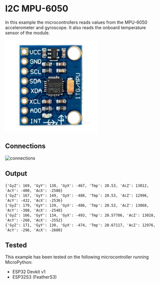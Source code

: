 # I2C MPU-6050

In this example the microcontrollers reads values from the MPU-6050 accelerometer and gyroscope. It also reads the onboard temperature sensor of the module.

<img alt="connections" src="https://github.com/StevenSlaa/Micropython-examples/blob/adffd6056a8a4bac9a3405aee203a59e8154fbd3/I2C%20MPU-6050/res/component.jpg" height="300px">

## Connections

<img alt="connections" src="" height="300px">

## Output

```
{'GyZ': 169, 'GyY': 138, 'GyX': -467, 'Tmp': 20.53, 'AcZ': 13012, 'AcY': -400, 'AcX': -2588}
{'GyZ': 167, 'GyY': 149, 'GyX': -488, 'Tmp': 20.53, 'AcZ': 12996, 'AcY': -432, 'AcX': -2536}
{'GyZ': 179, 'GyY': 139, 'GyX': -486, 'Tmp': 20.53, 'AcZ': 13068, 'AcY': -380, 'AcX': -2548}
{'GyZ': 166, 'GyY': 134, 'GyX': -493, 'Tmp': 20.57706, 'AcZ': 13028, 'AcY': -260, 'AcX': -2552}
{'GyZ': 171, 'GyY': 130, 'GyX': -474, 'Tmp': 20.67117, 'AcZ': 12976, 'AcY': -296, 'AcX': -2600}
```

## Tested
This example has been tested on the following microcontroller running MicroPython:
- ESP32 Devkit v1
- ESP32S3 (FeatherS3)
